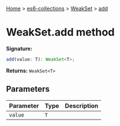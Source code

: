 [Home](./index) &gt; [es6-collections](es6-collections.md) &gt; [WeakSet](es6-collections.weakset.md) &gt; [add](es6-collections.weakset.add.md)

# WeakSet.add method


**Signature:**
```javascript
add(value: T): WeakSet<T>;
```
**Returns:** `WeakSet<T>`

## Parameters

|  Parameter | Type | Description |
|  --- | --- | --- |
|  `value` | `T` |  |

